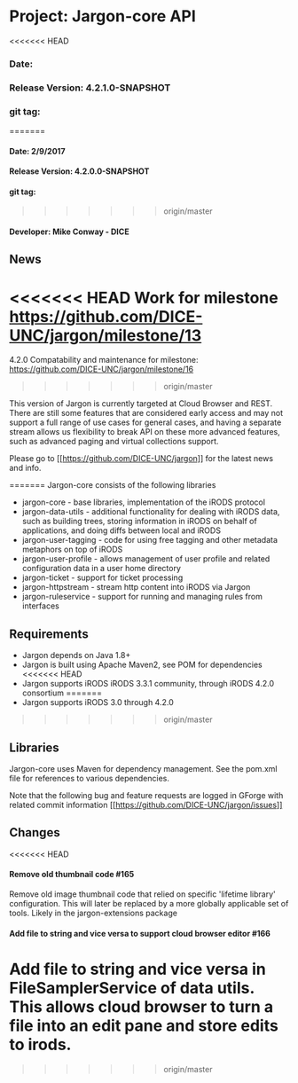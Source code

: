 # Project: Jargon-core API
<<<<<<< HEAD

### Date:
### Release Version: 4.2.1.0-SNAPSHOT
### git tag: 
=======
#### Date: 2/9/2017 
#### Release Version: 4.2.0.0-SNAPSHOT 
#### git tag: 
>>>>>>> origin/master
#### Developer: Mike Conway - DICE

## News

<<<<<<< HEAD
Work for milestone https://github.com/DICE-UNC/jargon/milestone/13
=======
4.2.0 Compatability and maintenance
for milestone: https://github.com/DICE-UNC/jargon/milestone/16

>>>>>>> origin/master

This version of Jargon is currently targeted at Cloud Browser and REST.  There are still some features that are considered early access and may not support a full range
of use cases for general cases, and having a separate stream allows us flexibility to break API on these more advanced features, such as advanced paging and virtual collections support.

Please go to [[https://github.com/DICE-UNC/jargon]] for the latest news and info.

=======
Jargon-core consists of the following libraries

* jargon-core - base libraries, implementation of the iRODS protocol
* jargon-data-utils - additional functionality for dealing with iRODS data, such as building trees, storing information in iRODS on behalf of applications, and doing diffs between local and iRODS
* jargon-user-tagging - code for using free tagging and other metadata metaphors on top of iRODS
* jargon-user-profile - allows management of user profile and related configuration data in a user home directory
* jargon-ticket - support for ticket processing
* jargon-httpstream - stream http content into iRODS via Jargon
* jargon-ruleservice - support for running and managing rules from interfaces

## Requirements

* Jargon depends on Java 1.8+
* Jargon is built using Apache Maven2, see POM for dependencies
<<<<<<< HEAD
* Jargon supports iRODS iRODS 3.3.1 community, through iRODS 4.2.0 consortium
=======
* Jargon supports iRODS 3.0 through 4.2.0
>>>>>>> origin/master

## Libraries

Jargon-core uses Maven for dependency management.  See the pom.xml file for references to various dependencies.

Note that the following bug and feature requests are logged in GForge with related commit information [[https://github.com/DICE-UNC/jargon/issues]]

## Changes

<<<<<<< HEAD
#### Remove old thumbnail code #165 

Remove old image thumbnail code that relied on specific 'lifetime library' configuration.  This will later be replaced by a more globally applicable set of tools.  Likely in the jargon-extensions package

####  Add file to string and vice versa to support cloud browser editor #166 

Add file to string and vice versa in FileSamplerService of data utils.  This allows cloud browser to turn a file into an edit pane and store edits to irods.
=======
>>>>>>> origin/master
